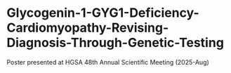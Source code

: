 # Glycogenin-1-GYG1-Deficiency-Cardiomyopathy-Revising-Diagnosis-Through-Genetic-Testing
Poster presented at HGSA 48th Annual Scientific Meeting (2025-Aug)
